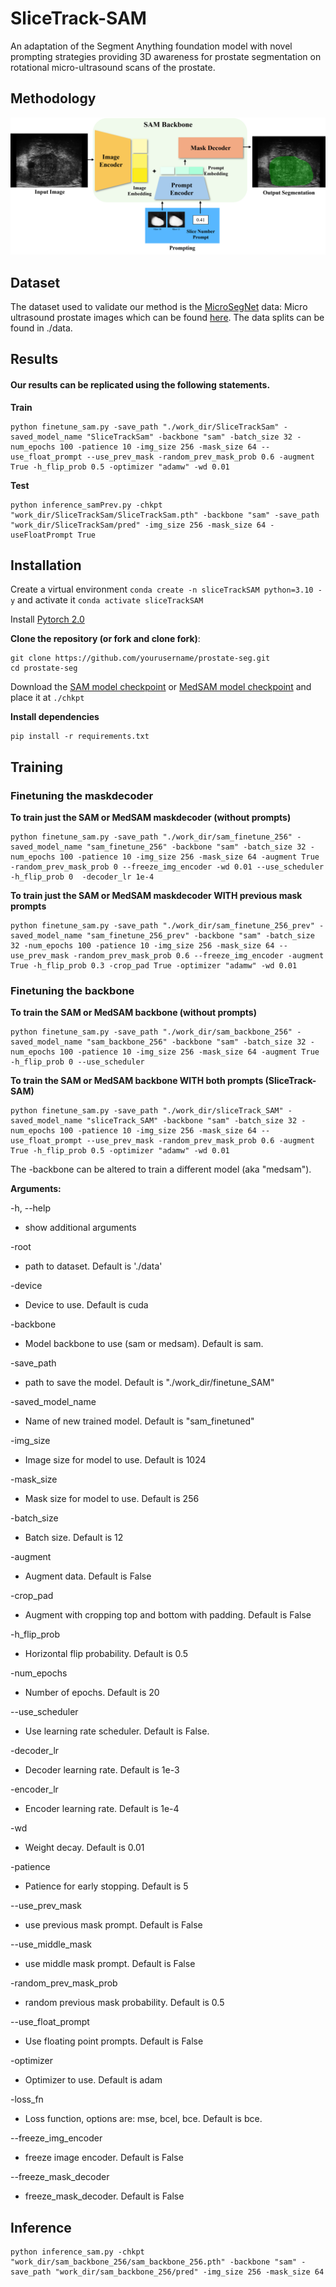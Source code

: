 # SliceTrack-SAM
An adaptation of the Segment Anything foundation model with novel prompting strategies providing 3D awareness for prostate segmentation on rotational micro-ultrasound scans of the prostate.

## Methodology
![SliceTrack-SAM Methodology](./docs/sliceTrack-sam_arch_prompt.png)

## Dataset
The dataset used to validate our method is the [MicroSegNet](https://github.com/mirthAI/MicroSegNet) data: Micro ultrasound prostate images which can be found [here](https://zenodo.org/records/10475293). The data splits can be found in ./data. 

## Results
#### Our results can be replicated using the following statements.
**Train**
```
python finetune_sam.py -save_path "./work_dir/SliceTrackSam" -saved_model_name "SliceTrackSam" -backbone "sam" -batch_size 32 -num_epochs 100 -patience 10 -img_size 256 -mask_size 64 --use_float_prompt --use_prev_mask -random_prev_mask_prob 0.6 -augment True -h_flip_prob 0.5 -optimizer "adamw" -wd 0.01
```
**Test**
```
python inference_samPrev.py -chkpt "work_dir/SliceTrackSam/SliceTrackSam.pth" -backbone "sam" -save_path "work_dir/SliceTrackSam/pred" -img_size 256 -mask_size 64 -useFloatPrompt True
```

## Installation
Create a virtual environment `conda create -n sliceTrackSAM python=3.10 -y` and activate it `conda activate sliceTrackSAM`

Install [Pytorch 2.0](https://pytorch.org/get-started/locally/)

**Clone the repository (or fork and clone fork)**:

```
git clone https://github.com/yourusername/prostate-seg.git
cd prostate-seg
```
Download the [SAM model checkpoint](https://github.com/facebookresearch/segment-anything?tab=readme-ov-file#model-checkpoints) or [MedSAM model checkpoint](https://drive.google.com/drive/folders/1ETWmi4AiniJeWOt6HAsYgTjYv_fkgzoN?usp=drive_link) and place it at `./chkpt`

**Install dependencies**
```
pip install -r requirements.txt
```


## Training

### Finetuning the maskdecoder 
**To train just the SAM or MedSAM maskdecoder (without prompts)**
```
python finetune_sam.py -save_path "./work_dir/sam_finetune_256" -saved_model_name "sam_finetune_256" -backbone "sam" -batch_size 32 -num_epochs 100 -patience 10 -img_size 256 -mask_size 64 -augment True -random_prev_mask_prob 0 --freeze_img_encoder -wd 0.01 --use_scheduler -h_flip_prob 0  -decoder_lr 1e-4
```

**To train just the SAM or MedSAM maskdecoder WITH previous mask prompts**
```
python finetune_sam.py -save_path "./work_dir/sam_finetune_256_prev" -saved_model_name "sam_finetune_256_prev" -backbone "sam" -batch_size 32 -num_epochs 100 -patience 10 -img_size 256 -mask_size 64 --use_prev_mask -random_prev_mask_prob 0.6 --freeze_img_encoder -augment True -h_flip_prob 0.3 -crop_pad True -optimizer "adamw" -wd 0.01
```

### Finetuning the backbone 
**To train the SAM or MedSAM backbone (without prompts)**
```
python finetune_sam.py -save_path "./work_dir/sam_backbone_256" -saved_model_name "sam_backbone_256" -backbone "sam" -batch_size 32 -num_epochs 100 -patience 10 -img_size 256 -mask_size 64 -augment True -h_flip_prob 0 --use_scheduler

```

**To train the SAM or MedSAM backbone WITH both prompts (SliceTrack-SAM)**
```
python finetune_sam.py -save_path "./work_dir/sliceTrack_SAM" -saved_model_name "sliceTrack_SAM" -backbone "sam" -batch_size 32 -num_epochs 100 -patience 10 -img_size 256 -mask_size 64 --use_float_prompt --use_prev_mask -random_prev_mask_prob 0.6 -augment True -h_flip_prob 0.5 -optimizer "adamw" -wd 0.01

```

The -backbone can be altered to train a different model (aka "medsam").

**Arguments:**  

-h, --help          
* show additional arguments

-root
* path to dataset. Default is './data'

-device
* Device to use. Default is cuda

-backbone
* Model backbone to use (sam or medsam). Default is sam.

-save_path
* path to save the model. Default is "./work_dir/finetune_SAM"

-saved_model_name
* Name of new trained model. Default is "sam_finetuned"

-img_size
* Image size for model to use. Default is 1024

-mask_size
* Mask size for model to use. Default is 256

-batch_size
* Batch size. Default is 12

-augment  
* Augment data. Default is False
  
-crop_pad  
* Augment with cropping top and bottom with padding. Default is False
    
-h_flip_prob
* Horizontal flip probability. Default is 0.5
  
-num_epochs
* Number of epochs. Default is 20

--use_scheduler
* Use learning rate scheduler. Default is False.

-decoder_lr
* Decoder learning rate. Default is 1e-3

-encoder_lr
* Encoder learning rate. Default is 1e-4

-wd
* Weight decay. Default is 0.01

-patience
* Patience for early stopping. Default is 5

--use_prev_mask
* use previous mask prompt. Default is False

--use_middle_mask
* use middle mask prompt. Default is False

-random_prev_mask_prob
* random previous mask probability. Default is 0.5

--use_float_prompt
* Use floating point prompts. Default is False

-optimizer
* Optimizer to use. Default is adam

-loss_fn
* Loss function, options are: mse, bcel, bce. Default is bce.
  
--freeze_img_encoder
* freeze image encoder. Default is False

--freeze_mask_decoder
* freeze_mask_decoder. Default is False



## Inference
```
python inference_sam.py -chkpt "work_dir/sam_backbone_256/sam_backbone_256.pth" -backbone "sam" -save_path "work_dir/sam_backbone_256/pred" -img_size 256 -mask_size 64
```
